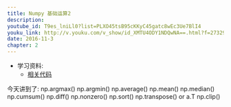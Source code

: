 ```yaml
---
title: Numpy 基础运算2 
description: 
youtube_id: T9es_lniLl0?list=PLXO45tsB95cKKyC45gatc8wEc3Ue7BlI4
youku_link: http://v.youku.com/v_show/id_XMTU4ODY1NDQwNA==.html?f=27329155&o=1
date: 2016-11-3
chapter: 2
---
```

* 学习资料:
  * [相关代码]()

今天讲到了:
np.argmax()
np.argmin()
np.average()
np.mean()
np.median()
np.cumsum()
np.diff()
np.nonzero()
np.sort()
np.transpose() or a.T
np.clip()